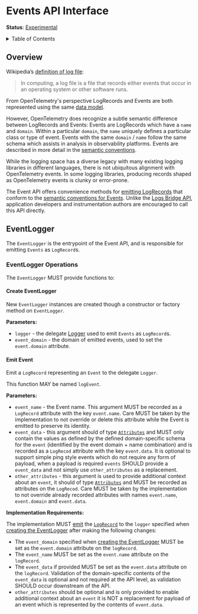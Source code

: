 # Events API Interface

**Status**: [Experimental](../document-status.md)

<details>
<summary>Table of Contents</summary>

<!-- Re-generate TOC with `markdown-toc --no-first-h1 -i` -->

<!-- toc -->

- [Overview](#overview)
- [EventLogger](#eventlogger)
  * [EventLogger Operations](#eventlogger-operations)
    + [Create EventLogger](#create-eventlogger)
    + [Emit Event](#emit-event)

<!-- tocstop -->

</details>

## Overview

Wikipedia’s [definition of log file](https://en.wikipedia.org/wiki/Log_file):

>In computing, a log file is a file that records either events that occur in an
>operating system or other software runs.

From OpenTelemetry's perspective LogRecords and Events are both represented
using the same [data model](./data-model.md).

However, OpenTelemetry does recognize a subtle semantic difference between
LogRecords and Events: Events are LogRecords which have a `name` and `domain`.
Within a particular `domain`, the `name` uniquely defines a particular class or
type of event. Events with the same `domain` / `name` follow the same schema
which assists in analysis in observability platforms. Events are described in
more detail in the [semantic conventions](./semantic_conventions/events.md).

While the logging space has a diverse legacy with many existing logging
libraries in different languages, there is not ubiquitous alignment with
OpenTelemetry events. In some logging libraries, producing records shaped as
OpenTelemetry events is clunky or error-prone.

The Event API offers convenience methods
for [emitting LogRecords](./bridge-api.md#emit-a-logrecord) that conform
to the [semantic conventions for Events](./semantic_conventions/events.md).
Unlike the [Logs Bridge API](./bridge-api.md), application developers and
instrumentation authors are encouraged to call this API directly.

## EventLogger

The `EventLogger` is the entrypoint of the Event API, and is responsible for
emitting `Events` as `LogRecord`s.

### EventLogger Operations

The `EventLogger` MUST provide functions to:

#### Create EventLogger

New `EventLogger` instances are created though a constructor or factory method
on `EventLogger`.

**Parameters:**

* `logger` - the delegate [Logger](./bridge-api.md#logger) used to emit `Events`
  as `LogRecord`s.
* `event_domain` - the domain of emitted events, used to set the `event.domain`
  attribute.

#### Emit Event

Emit a `LogRecord` representing an `Event` to the delegate `Logger`.

This function MAY be named `logEvent`.

**Parameters:**

* `event_name` - the Event name. This argument MUST be recorded as a `LogRecord`
  attribute with the key `event.name`. Care MUST be taken by the implementation
  to not override or delete this attribute while the Event is emitted to
  preserve its identity.
* `event_data` - this argument should of type [`Attributes`](../common/README.md#attribute)
  and MUST only contain the values as defined by the defined domain-specific schema
  for the `event` (identified by the event domain + name combination) and is
  recorded as a `LogRecod` attribute with the key `event.data`. It is optional to
  support simple ping style events which do not require any form of payload, when
  a payload is required `events` SHOULD provide a `event_data` and not simply use
  `other_attributes` as a replacement.
* `other_attributes` - this argument is used to provide additional context about
  an `event`, it should of type [`Attributes`](../common/README.md#attribute)
  and MUST be recorded as attributes on the `LogRecod`. Care MUST be taken by the
  implementation to not override already recorded attributes with names
  `event.name`, `event.domain` and `event.data`.

**Implementation Requirements:**

The implementation MUST [emit](./bridge-api.md#emit-a-logrecord) the [`LogRecord`](./data-model.md#log-and-event-record-definition)
to the `logger` specified when [creating the EventLogger](#create-eventlogger)
after making the following changes:

* The `event_domain` specified
  when [creating the EventLogger](#create-eventlogger) MUST be set as
  the `event.domain` attribute on the `logRecord`.
* The `event_name` MUST be set as the `event.name` attribute on the `logRecord`.
* The `event_data` if provided MUST be set as the `event.data` attribute on the
 `logRecord`. Validation of the domain-specific contents of the `event_data` is
  optional and not required at the API level, as validation SHOULD occur downstream
  of the API.
* `other_attributes` should be optional and is only provided to enable additional
  context about an `event` it is NOT a replacement for payload of an event which
  is represented by the contents of `event.data`.
